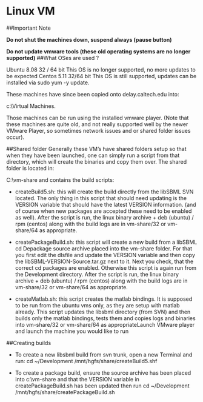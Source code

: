 # Linux VM


##Important Note

**Do not shut the machines down, suspend always (pause button)**

**Do not update vmware tools (these old operating systems are no longer supported)**
##What OSes are used ? 

Ubuntu 8.08 32 / 64 bit
This OS is no longer supported, no more updates to be expected
Centos 5.11 32/64 bit 
This OS is still supported, updates can be installed via sudo yum -y update. 


These machines have since been copied onto delay.caltech.edu into: 

c:\Virtual Machines. 

Those machines can be run using the installed vmware player. (Note that these machines are quite old, and not really supported well by the newer VMware Player, so sometimes network issues and or shared folder issues occur). 

##Shared folder
Generally these VM’s have shared folders setup so that when they have been launched, one can simply run a script from that directory, which will create the binaries and copy them over. The shared folder is located in: 

C:\vm-share and contains the build scripts: 




- createBuild5.sh: this will create the build directly from the libSBML SVN located. The only thing in this script that should need updating is the VERSION variable that should have the latest VERSION information. (and of course when new packages are accepted these need to be enabled as well). After the script is run, the linux binary archive + deb (ubuntu) / rpm (centos) along with the build logs are in vm-share/32 or vm-share/64 as appropriate. 


- createPackageBuild.sh: this script will create a new build from a libSBML cd Depackage source archive placed into the vm-share folder. For that you first edit the dlsfile and update the VERSION variable and then copy the libSBML-VERSION-Source.tar.gz next to it. Next you check, that the correct cd packages are enabled. Otherwise this script is again run from the Development directory.  After the script is run, the linux binary archive + deb (ubuntu) / rpm (centos) along with the build logs are in vm-share/32 or vm-share/64 as appropriate. 


- createMatlab.sh: this script creates the matlab bindings. It is supposed to be run from the ubuntu vms only, as they are setup with matlab already. This script updates the libsbml directory (from SVN) and then builds only the matlab bindings, tests them and copies logs and binaries into vm-share/32 or vm-share/64 as appropriateLaunch VMware player and launch the machine you would like to run

##Creating builds


- To create a new libsbml build from svn trunk, open a new Terminal and run: 
cd ~/Development
/mnt/hgfs/share/createBuild5.shf


- To create a package build, ensure the source archive has been placed into c:\vm-share and that the VERSION variable in createPackageBuild.sh has been updated then run
cd ~/Development
/mnt/hgfs/share/createPackageBuild.sh

